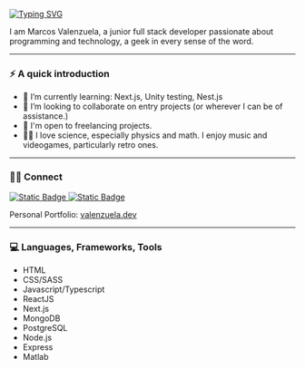 [![Typing SVG](https://readme-typing-svg.demolab.com?font=Fira+Code&size=32&duration=4000&pause=10000&color=19F70B&random=false&width=435&lines=%3Ch1%3EHello+World!%3C%2Fh1%3E)](https://git.io/typing-svg)

I am Marcos Valenzuela, a junior full stack developer passionate about programming and technology, a geek in every sense of the word.

---

### ⚡️ A quick introduction

- 🌱 I’m currently learning: Next.js, Unity testing, Nest.js
- 👯 I’m looking to collaborate on entry projects (or wherever I can be of assistance.)
- 💼 I'm open to freelancing projects.
- 🤟🏻 I love science, especially physics and math. I enjoy music and videogames, particularly retro ones.

---

### 🤝🏻 Connect

[![Static Badge](https://img.shields.io/badge/Linkedin-blue?style=for-the-badge&logo=linkedin)
](https://www.linkedin.com/in/marcos-valenzuela-coding)
[![Static Badge](https://img.shields.io/badge/Frontend_mentor-blue?style=for-the-badge&logo=frontendmentor)
](https://www.frontendmentor.io/profile/Dantalian5)

Personal Portfolio: [valenzuela.dev](https://valenzuela.dev) 

---

### 💻 Languages, Frameworks, Tools

- HTML
- CSS/SASS
- Javascript/Typescript
- ReactJS
- Next.js
- MongoDB
- PostgreSQL
- Node.js
- Express
- Matlab


<!--
**Dantalian5/Dantalian5** is a ✨ _special_ ✨ repository because its `README.md` (this file) appears on your GitHub profile.

Here are some ideas to get you started:

- 🔭 I’m currently working on ...
- 🌱 I’m currently learning ...
- 👯 I’m looking to collaborate on ...
- 🤔 I’m looking for help with ...
- 💬 Ask me about ...
- 📫 How to reach me: ...
- 😄 Pronouns: ...
- ⚡ Fun fact: ...
-->
